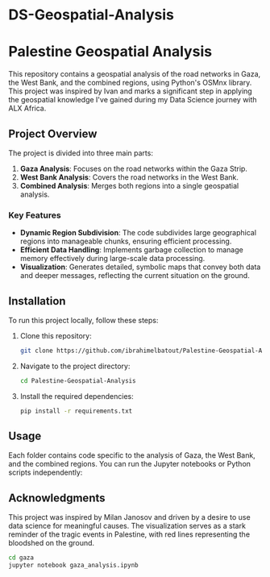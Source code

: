 # DS-Geospatial-Analysis
# Palestine Geospatial Analysis

This repository contains a geospatial analysis of the road networks in Gaza, the West Bank, and the combined regions, using Python's OSMnx library. This project was inspired by Ivan and marks a significant step in applying the geospatial knowledge I've gained during my Data Science journey with ALX Africa.

## Project Overview

The project is divided into three main parts:

1. **Gaza Analysis**: Focuses on the road networks within the Gaza Strip.
2. **West Bank Analysis**: Covers the road networks in the West Bank.
3. **Combined Analysis**: Merges both regions into a single geospatial analysis.

### Key Features

- **Dynamic Region Subdivision**: The code subdivides large geographical regions into manageable chunks, ensuring efficient processing.
- **Efficient Data Handling**: Implements garbage collection to manage memory effectively during large-scale data processing.
- **Visualization**: Generates detailed, symbolic maps that convey both data and deeper messages, reflecting the current situation on the ground.

## Installation

To run this project locally, follow these steps:

1. Clone this repository:
    ```bash
    git clone https://github.com/ibrahimelbatout/Palestine-Geospatial-Analysis.git
    ```
2. Navigate to the project directory:
    ```bash
    cd Palestine-Geospatial-Analysis
    ```
3. Install the required dependencies:
    ```bash
    pip install -r requirements.txt
    ```

## Usage

Each folder contains code specific to the analysis of Gaza, the West Bank, and the combined regions. You can run the Jupyter notebooks or Python scripts independently:

## Acknowledgments

This project was inspired by Milan Janosov and driven by a desire to use data science for meaningful causes. 
The visualization serves as a stark reminder of the tragic events in Palestine, with red lines representing the bloodshed on the ground.

```bash
cd gaza
jupyter notebook gaza_analysis.ipynb

